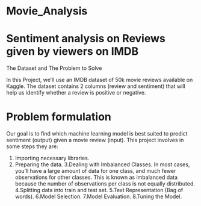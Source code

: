 # Movie_Analysis
# Sentiment analysis on Reviews given by viewers on IMDB
The Dataset and The Problem to Solve

In this Project, we’ll use an IMDB dataset of 50k movie reviews available on Kaggle. The dataset contains 2 columns (review and sentiment) that will help us identify whether a review is positive or negative.


# Problem formulation
Our goal is to find which machine learning model is best suited to predict sentiment (output) given a movie review (input).
This project involves in some steps they are:
1. Importing necessary libraries.
2. Preparing the data.
3.Dealing with Imbalanced Classes.
In most cases, you’ll have a large amount of data for one class, and much fewer observations for other classes. This is known as imbalanced data because the number of observations per class is not equally distributed.
4.Splitting data into train and test set.
5.Text Representation (Bag of words).
6.Model Selection.
7.Model Evaluation.
8.Tuning the Model.
